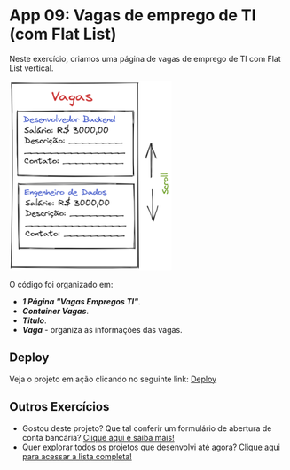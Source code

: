 # App 09: Vagas de emprego de TI (com Flat List)

Neste exercício, criamos uma página de vagas de emprego de TI com Flat List vertical.

![Imagem de referência das vagas de emprego de TI com flat list vertical](base-exercicio-9.png)

O código foi organizado em:
- ***1 Página "Vagas Empregos TI"***.
- ***Container Vagas***.
- ***Titulo***.
- ***Vaga*** - organiza as informações das vagas.

## Deploy
Veja o projeto em ação clicando no seguinte link:
[Deploy](https://snack.expo.dev/@isaquesv/ex9-vagas-empregos-ti-flat-list)

## Outros Exercícios
- Gostou deste projeto? Que tal conferir um formulário de abertura de conta bancária?
[Clique aqui e saiba mais!](https://github.com/isaquesv/PpDM_Tarefas/tree/master/ex10-formulario-abertura-conta-bancaria)
- Quer explorar todos os projetos que desenvolvi até agora?
[Clique aqui para acessar a lista completa!](https://github.com/isaquesv/PpDM_Tarefas)